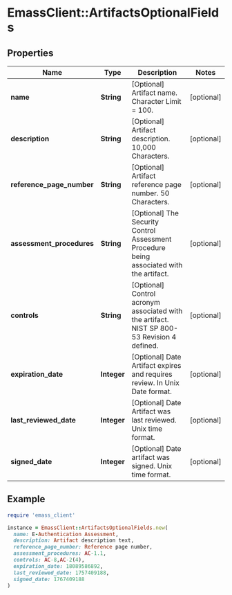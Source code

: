 # EmassClient::ArtifactsOptionalFields

## Properties

| Name | Type | Description | Notes |
| ---- | ---- | ----------- | ----- |
| **name** | **String** | [Optional] Artifact name. Character Limit &#x3D; 100. | [optional] |
| **description** | **String** | [Optional] Artifact description. 10,000 Characters. | [optional] |
| **reference_page_number** | **String** | [Optional] Artifact reference page number. 50 Characters. | [optional] |
| **assessment_procedures** | **String** | [Optional] The Security Control Assessment Procedure being associated with the artifact. | [optional] |
| **controls** | **String** | [Optional] Control acronym associated with the artifact. NIST SP 800-53 Revision 4 defined. | [optional] |
| **expiration_date** | **Integer** | [Optional] Date Artifact expires and requires review. In Unix Date format. | [optional] |
| **last_reviewed_date** | **Integer** | [Optional] Date Artifact was last reviewed. Unix time format. | [optional] |
| **signed_date** | **Integer** | [Optional] Date artifact was signed. Unix time format. | [optional] |

## Example

```ruby
require 'emass_client'

instance = EmassClient::ArtifactsOptionalFields.new(
  name: E-Authentication Assessment,
  description: Artifact description text,
  reference_page_number: Reference page number,
  assessment_procedures: AC-1.1,
  controls: AC-8,AC-2(4),
  expiration_date: 18089586892,
  last_reviewed_date: 1757409188,
  signed_date: 1767409188
)
```

